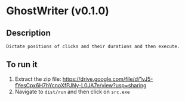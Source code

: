 # GhostWriter (v0.1.0)

## Description

    Dictate positions of clicks and their durations and then execute.

## To run it

1.  Extract the zip file: https://drive.google.com/file/d/1vJ5-fYesCpx6H7hYcnoXfPJNy-L0JA7e/view?usp=sharing
2.  Navigate to `dist/run` and then click on `src.exe`
